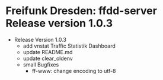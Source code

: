 # Freifunk Dresden: ffdd-server Release version 1.0.3

* Release Version 1.0.3
	- add vnstat Traffic Statistik Dashboard
	- update README.md
	- update clear_oldenv
	- small Bugfixes
		- ff-www: change encoding to utf-8
